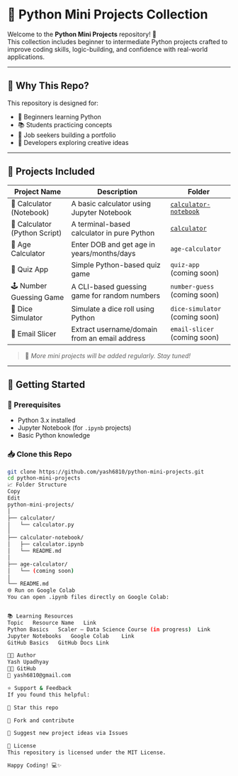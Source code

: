 # 🧰 Python Mini Projects Collection

Welcome to the **Python Mini Projects** repository! 🚀  
This collection includes beginner to intermediate Python projects crafted to improve coding skills, logic-building, and confidence with real-world applications.

---

## 📌 Why This Repo?
This repository is designed for:
- 🚀 Beginners learning Python
- 📚 Students practicing concepts
- 💼 Job seekers building a portfolio
- 🧠 Developers exploring creative ideas

---

## 📂 Projects Included

| Project Name                  | Description                                           | Folder                         |
|------------------------------|-------------------------------------------------------|--------------------------------|
| 🧮 Calculator (Notebook)      | A basic calculator using Jupyter Notebook             | [`calculator-notebook`](./calculator-notebook) |
| 🧮 Calculator (Python Script) | A terminal-based calculator in pure Python            | [`calculator`](./calculator) |
| 📅 Age Calculator             | Enter DOB and get age in years/months/days           | `age-calculator`              |
| 🧠 Quiz App                   | Simple Python-based quiz game                         | `quiz-app` (coming soon)       |
| 🕹️ Number Guessing Game      | A CLI-based guessing game for random numbers          | `number-guess` (coming soon)   |
| 🎲 Dice Simulator            | Simulate a dice roll using Python                     | `dice-simulator` (coming soon) |
| 📧 Email Slicer              | Extract username/domain from an email address         | `email-slicer` (coming soon)   |

> 📌 *More mini projects will be added regularly. Stay tuned!*

---

## 🚀 Getting Started

### 🔧 Prerequisites
- Python 3.x installed
- Jupyter Notebook (for `.ipynb` projects)
- Basic Python knowledge

### 📥 Clone this Repo
```bash
git clone https://github.com/yash6810/python-mini-projects.git
cd python-mini-projects
📈 Folder Structure
Copy
Edit
python-mini-projects/
│
├── calculator/
│   └── calculator.py
│
├── calculator-notebook/
│   ├── calculator.ipynb
│   └── README.md
│
├── age-calculator/
│   └── (coming soon)
│
└── README.md
🌐 Run on Google Colab
You can open .ipynb files directly on Google Colab:


📚 Learning Resources
Topic	Resource Name	Link
Python Basics	Scaler – Data Science Course (in progress)	Link
Jupyter Notebooks	Google Colab	Link
GitHub Basics	GitHub Docs	Link

🧑‍💻 Author
Yash Upadhyay
👨‍💻 GitHub
📧 yash6810@gmail.com

⭐️ Support & Feedback
If you found this helpful:

🌟 Star this repo

🍴 Fork and contribute

💬 Suggest new project ideas via Issues

📃 License
This repository is licensed under the MIT License.

Happy Coding! 💻✨
